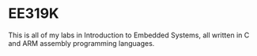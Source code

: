 # EE319K
This is all of my labs in Introduction to Embedded Systems, all written in C and ARM assembly programming languages.
